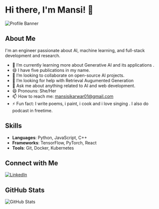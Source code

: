 # Hi there, I'm Mansi! 👋

![Profile Banner]([https://your-image-link/banner.png](https://github.com/mansi793))

## About Me
I'm an engineer passionate about AI, machine learning, and full-stack development and research.

- 🌱 I’m currently learning more about Generative AI and its applications .
- 😄 I have five publications in my name.
- 👯 I’m looking to collaborate on open-source AI projects.
- 🤔 I’m looking for help with Retrieval Augumented Generation 
- 💬 Ask me about anything related to AI and web development.
- 😄 Pronouns: She/Her
-  📫 How to reach me: mansisikarwar01@gmail.com
-  ⚡ Fun fact: I write poems, i paint, i cook and i love singing . I also do podcast in freetime.

## Skills
- **Languages**: Python, JavaScript, C++ 
- **Frameworks**: TensorFlow, PyTorch, React
- **Tools**: Git, Docker, Kubernetes

## Connect with Me
[![LinkedIn](https://img.shields.io/badge/LinkedIn-Profile-blue?logo=linkedin)](https://www.linkedin.com/in/mansi_sikarwar)

## GitHub Stats
![GitHub Stats](https://github-readme-stats.vercel.app/api?username=Mansi793&show_icons=true&theme=radical)


<!--
**Mansi793/Mansi793** is a ✨ _special_ ✨ repository because its `README.md` (this file) appears on your GitHub profile.

Here are some ideas to get you started:

- 🔭 I’m currently working on ...
- 🌱 I’m currently learning ...
- 👯 I’m looking to collaborate on ...
- 
- 💬 Ask me about ...
-
- ...
- 
-->
